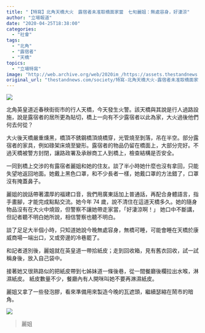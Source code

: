 ```yaml
---
title: "【特寫】北角天橋大火　露宿者未准取橋面家當　七旬麗姐：無處容身，好淒涼"
author: "立場報道"
date: "2020-04-25T18:38:00"
categories:
  - "社會"
tags:
  - "北角"
  - "露宿者"
  - "天橋"
topics:
  - "立場特寫"
image: "http://web.archive.org/web/2020im_/https://assets.thestandnews.com/media/photos/20200425-09_uDImv.png"
original_url: "thestandnews.com/society/特寫-北角天橋大火-露宿者未准取橋面家當-七旬麗姐-無處容身-好淒涼"
---
```

![](http://web.archive.org/web/2020im_/https://assets.thestandnews.com/media/photos/20200425-09_uDImv.png)

北角英皇道近春秧街街市的行人天橋，今天發生火警。該天橋與其說是行人過路設施，說是露宿者的居所更為貼切，橋上一向有不少露宿者以此為家，大火過後他們何去何從？

大火後天橋嚴重燻黑，橋頂不銹鋼橋頂燒橋穿，光管燒至剝落，吊在半空。部分露宿者的家具，例如碌架床燒至變形。露宿者的物品仍留在橋面上，大部分完好。不過天橋被警方封閉，讓路政署及承辦商工人到橋上，檢查結構是否安全。

一同到橋上交涉的有露宿者麗姐和她的住友。談了半小時她什麼也沒有拿回，只能失望地返回地面。她戴上黑色口罩，和不少長者一樣，她戴口罩的方法錯了，口罩沒有掩蓋鼻子。

麗姐的說話帶著濃厚的福建口音，我們用廣東話加上普通話，再配合身體語言，指手畫腳，才能完成點點交流。她今年 74 歲，說不清住在這道天橋多久。她的隨身物品沒有在大火中燒毀，但警察不讓她帶走家當，「好淒涼啊！」 她口中不斷講，但記者聽不明白她所說，相信警察也聽不明白。

談了足足大半個小時，只知道她說今晚無處容身，無橋可睡，可能會睡在天橋於康威商場一端出口，又或旁邊的冷巷罷了。

和記者道別後，麗姐就在英皇道一帶拾紙皮；走到回收箱，見有舊衣回收，試一試稱身後，放入自己袋中。

接著她又很熟路似的把紙皮帶到七姊妹道一條後巷，從一間餐廳後欄拉出水喉，淋濕紙皮。 紙皮數量不少，餐廳內有人開咪叫她不要再淋濕紙皮。

麗姐又拿了一些發泡膠，看來準備用來製造今晚的瓦遮頭，繼續瑟縮在鬧市的暗角。

![](http://web.archive.org/web/2020im_/https://assets.thestandnews.com/media/photos/94222149_2327247630907735_4790486718140645376_o20copy_nGw7N.png)
> 麗姐